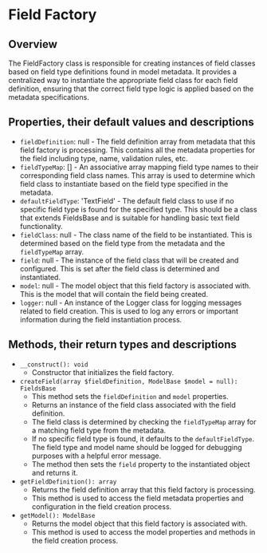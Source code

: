 # Field Factory

## Overview
The FieldFactory class is responsible for creating instances of field classes based on field type definitions found in model metadata. It provides a centralized way to instantiate the appropriate field class for each field definition, ensuring that the correct field type logic is applied based on the metadata specifications.

## Properties, their default values and descriptions
- `fieldDefinition`: null - The field definition array from metadata that this field factory is processing. This contains all the metadata properties for the field including type, name, validation rules, etc.
- `fieldTypeMap`: [] - An associative array mapping field type names to their corresponding field class names. This array is used to determine which field class to instantiate based on the field type specified in the metadata.
- `defaultFieldType`: 'TextField' - The default field class to use if no specific field type is found for the specified type. This should be a class that extends FieldsBase and is suitable for handling basic text field functionality.
- `fieldClass`: null - The class name of the field to be instantiated. This is determined based on the field type from the metadata and the `fieldTypeMap` array.
- `field`: null - The instance of the field class that will be created and configured. This is set after the field class is determined and instantiated.
- `model`: null - The model object that this field factory is associated with. This is the model that will contain the field being created.
- `logger`: null - An instance of the Logger class for logging messages related to field creation. This is used to log any errors or important information during the field instantiation process.

## Methods, their return types and descriptions
- `__construct(): void`
  - Constructor that initializes the field factory.
- `createField(array $fieldDefinition, ModelBase $model = null): FieldsBase`
  - This method sets the `fieldDefinition` and `model` properties.
  - Returns an instance of the field class associated with the field definition.
  - The field class is determined by checking the `fieldTypeMap` array for a matching field type from the metadata.
  - If no specific field type is found, it defaults to the `defaultFieldType`. The field type and model name should be logged for debugging purposes with a helpful error message.
  - The method then sets the `field` property to the instantiated object and returns it.
- `getFieldDefinition(): array`
  - Returns the field definition array that this field factory is processing.
  - This method is used to access the field metadata properties and configuration in the field creation process.
- `getModel(): ModelBase`
  - Returns the model object that this field factory is associated with.
  - This method is used to access the model properties and methods in the field creation process.
